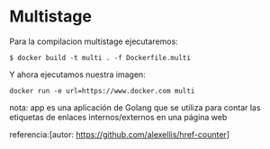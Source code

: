 # Multistage
Para la compilacion multistage ejecutaremos:

```$ docker build -t multi . -f Dockerfile.multi```

Y ahora ejecutamos nuestra imagen:

```docker run -e url=https://www.docker.com multi```

nota: app es una aplicación de Golang que se utiliza para contar las etiquetas de enlaces internos/externos en una página web

referencia:[autor: https://github.com/alexellis/href-counter]